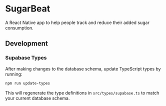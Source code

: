 # SugarBeat

A React Native app to help people track and reduce their added sugar consumption.

## Development

### Supabase Types

After making changes to the database schema, update TypeScript types by running:
```bash
npm run update-types
```

This will regenerate the type definitions in `src/types/supabase.ts` to match your current database schema.
